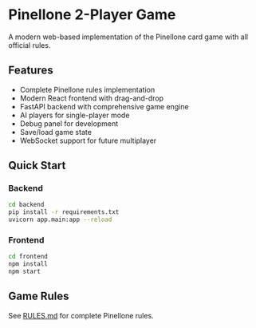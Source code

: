 # Pinellone 2-Player Game

A modern web-based implementation of the Pinellone card game with all official rules.

## Features
- Complete Pinellone rules implementation
- Modern React frontend with drag-and-drop
- FastAPI backend with comprehensive game engine
- AI players for single-player mode
- Debug panel for development
- Save/load game state
- WebSocket support for future multiplayer

## Quick Start

### Backend
```bash
cd backend
pip install -r requirements.txt
uvicorn app.main:app --reload
```

### Frontend
```bash
cd frontend
npm install
npm start
```

## Game Rules
See [RULES.md](RULES.md) for complete Pinellone rules.
